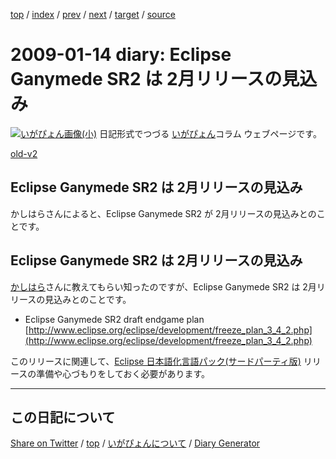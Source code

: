[top](../index.html) 
 / [index](index.html) 
 / [prev](ig090112.html) 
 / [next](ig090118.html) 
 / [target](https://igapyon.github.io/diary/2009/ig090114.html) 
 / [source](https://github.com/igapyon/diary/blob/gh-pages/2009/ig090114.html.src.md) 

2009-01-14 diary: Eclipse Ganymede SR2 は 2月リリースの見込み
=====================================================================================================
[![いがぴょん画像(小)](https://igapyon.github.io/diary/images/iga200306s.jpg "いがぴょん")](https://igapyon.github.io/diary/memo/memoigapyon.html) 日記形式でつづる [いがぴょん](https://igapyon.github.io/diary/memo/memoigapyon.html)コラム ウェブページです。

[old-v2](ig090114-orig.html)

## Eclipse Ganymede SR2 は 2月リリースの見込み

かしはらさんによると、Eclipse Ganymede SR2 が 2月リリースの見込みとのことです。


## Eclipse Ganymede SR2 は 2月リリースの見込み

[かしはら](http://d.hatena.ne.jp/cypher256/)さんに教えてもらい知ったのですが、Eclipse Ganymede SR2 は 2月リリースの見込みとのことです。

* Eclipse Ganymede SR2 draft endgame plan
  [http://www.eclipse.org/eclipse/development/freeze_plan_3_4_2.php](http://www.eclipse.org/eclipse/development/freeze_plan_3_4_2.php)

このリリースに関連して、[Eclipse 日本語化言語パック(サードパーティ版)](http://www.igapyon.jp/blanco/nlpack/eclipse/index.html) リリースの準備や心づもりをしておく必要があります。


----------------------------------------------------------------------------------------------------

## この日記について

[Share on Twitter](https://twitter.com/intent/tweet?hashtags=igapyon%2Cdiary%2C%E3%81%84%E3%81%8C%E3%81%B4%E3%82%87%E3%82%93&text=Eclipse+Ganymede+SR2+%E3%81%AF+2%E6%9C%88%E3%83%AA%E3%83%AA%E3%83%BC%E3%82%B9%E3%81%AE%E8%A6%8B%E8%BE%BC%E3%81%BF&url=https%3A%2F%2Figapyon.github.io%2Fdiary%2F2009%2Fig090114.html) / [top](../index.html) / [いがぴょんについて](https://igapyon.github.io/diary/memo/memoigapyon.html) / [Diary Generator](https://github.com/igapyon/igapyonv3)
